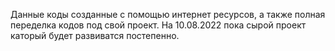 Данные коды созданные с помощью интернет ресурсов, а также полная переделка кодов под свой проект.
На 10.08.2022 пока сырой проект каторый будет развиватся постепенно.
